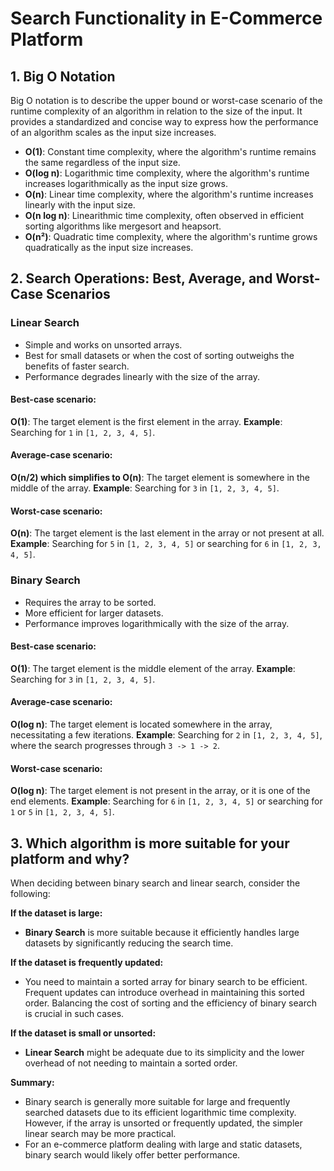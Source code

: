 # Search Functionality in E-Commerce Platform

## 1. Big O Notation

Big O notation is to describe the upper bound or worst-case scenario of the runtime complexity of an algorithm in relation to the size of the input. It provides a standardized and concise way to express how the performance of an algorithm scales as the input size increases.

- **O(1)**: Constant time complexity, where the algorithm's runtime remains the same regardless of the input size.
- **O(log n)**: Logarithmic time complexity, where the algorithm's runtime increases logarithmically as the input size grows.
- **O(n)**: Linear time complexity, where the algorithm's runtime increases linearly with the input size.
- **O(n log n)**: Linearithmic time complexity, often observed in efficient sorting algorithms like mergesort and heapsort.
- **O(n²)**: Quadratic time complexity, where the algorithm's runtime grows quadratically as the input size increases.

## 2. Search Operations: Best, Average, and Worst-Case Scenarios

### Linear Search
- Simple and works on unsorted arrays.
- Best for small datasets or when the cost of sorting outweighs the benefits of faster search.
- Performance degrades linearly with the size of the array.
#### Best-case scenario:
**O(1)**: The target element is the first element in the array.
**Example**: Searching for `1` in `[1, 2, 3, 4, 5]`.

#### Average-case scenario:
**O(n/2) which simplifies to O(n)**: The target element is somewhere in the middle of the array.
**Example**: Searching for `3` in `[1, 2, 3, 4, 5]`.

#### Worst-case scenario:
**O(n)**: The target element is the last element in the array or not present at all.
**Example**: Searching for `5` in `[1, 2, 3, 4, 5]` or searching for `6` in `[1, 2, 3, 4, 5]`.

### Binary Search
- Requires the array to be sorted.
- More efficient for larger datasets.
- Performance improves logarithmically with the size of the array.

#### Best-case scenario:
**O(1)**: The target element is the middle element of the array.
**Example**: Searching for `3` in `[1, 2, 3, 4, 5]`.

#### Average-case scenario:
**O(log n)**: The target element is located somewhere in the array, necessitating a few iterations.
**Example**: Searching for `2` in `[1, 2, 3, 4, 5]`, where the search progresses through `3 -> 1 -> 2`.

#### Worst-case scenario:
**O(log n)**: The target element is not present in the array, or it is one of the end elements.
**Example**: Searching for `6` in `[1, 2, 3, 4, 5]` or searching for `1` or `5` in `[1, 2, 3, 4, 5]`.

## 3. Which algorithm is more suitable for your platform and why?
When deciding between binary search and linear search, consider the following:

**If the dataset is large:**
- **Binary Search** is more suitable because it efficiently handles large datasets by significantly reducing the search time.

**If the dataset is frequently updated:**
- You need to maintain a sorted array for binary search to be efficient. Frequent updates can introduce overhead in maintaining this sorted order. Balancing the cost of sorting and the efficiency of binary search is crucial in such cases.

**If the dataset is small or unsorted:**
- **Linear Search** might be adequate due to its simplicity and the lower overhead of not needing to maintain a sorted order.

**Summary:**
- Binary search is generally more suitable for large and frequently searched datasets due to its efficient logarithmic time complexity. However, if the array is unsorted or frequently updated, the simpler linear search may be more practical.
- For an e-commerce platform dealing with large and static datasets, binary search would likely offer better performance.




